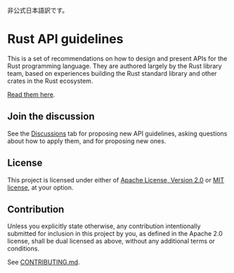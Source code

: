 非公式日本語訳です。

# Rust API guidelines

This is a set of recommendations on how to design and present APIs for
the Rust programming language. They are authored largely by the Rust
library team, based on experiences building the Rust standard library
and other crates in the Rust ecosystem.

[Read them here](https://rust-lang.github.io/api-guidelines).

## Join the discussion

See the [Discussions](https://github.com/rust-lang/api-guidelines/discussions)
tab for proposing new API guidelines, asking questions about how to apply them,
and for proposing new ones.

## License

This project is licensed under either of [Apache License, Version
2.0](LICENSE-APACHE) or [MIT license](LICENSE-MIT), at your option.

## Contribution

Unless you explicitly state otherwise, any contribution intentionally submitted
for inclusion in this project by you, as defined in the Apache 2.0 license,
shall be dual licensed as above, without any additional terms or conditions.

See [CONTRIBUTING.md](CONTRIBUTING.md).
